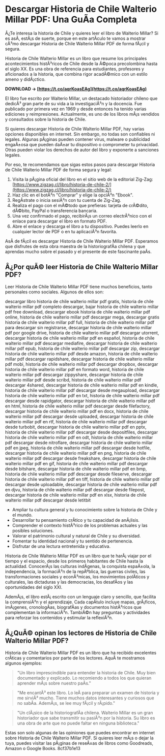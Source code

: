 # Descargar Historia de Chile Walterio Millar PDF: Una GuÃ­a Completa
 
Â¿Te interesa la historia de Chile y quieres leer el libro de Walterio Millar? Si es asÃ­, estÃ¡s de suerte, porque en este artÃ­culo te vamos a mostrar cÃ³mo descargar Historia de Chile Walterio Millar PDF de forma fÃ¡cil y segura.
 
Historia de Chile Walterio Millar es un libro que resume los principales acontecimientos histÃ³ricos de Chile desde la Ã©poca precolombina hasta el siglo XX. Es una obra de referencia para estudiantes, profesores y aficionados a la historia, que combina rigor acadÃ©mico con un estilo ameno y didÃ¡ctico.
 
**DOWNLOAD → [https://t.co/aqrKoasEAg](https://t.co/aqrKoasEAg)**


 
El libro fue escrito por Walterio Millar, un destacado historiador chileno que dedicÃ³ gran parte de su vida a la investigaciÃ³n y la docencia. Fue publicado por primera vez en 1969 y desde entonces ha tenido varias ediciones y reimpresiones. Actualmente, es uno de los libros mÃ¡s vendidos y consultados sobre la historia de Chile.
 
Si quieres descargar Historia de Chile Walterio Millar PDF, hay varias opciones disponibles en internet. Sin embargo, no todas son confiables ni legales. Algunas pÃ¡ginas pueden contener virus, malware o publicidad engaÃ±osa que pueden daÃ±ar tu dispositivo o comprometer tu privacidad. Otras pueden violar los derechos de autor del libro y exponerte a sanciones legales.
 
Por eso, te recomendamos que sigas estos pasos para descargar Historia de Chile Walterio Millar PDF de forma segura y legal:
 
1. Visita la pÃ¡gina oficial del libro en el sitio web de la editorial Zig-Zag: [https://www.zigzag.cl/libro/historia-de-chile-2/](https://www.zigzag.cl/libro/historia-de-chile-2/)
2. Haz clic en el botÃ³n "Comprar" y elige la opciÃ³n "Ebook".
3. RegÃ­strate o inicia sesiÃ³n con tu cuenta de Zig-Zag.
4. Realiza el pago con el mÃ©todo que prefieras: tarjeta de crÃ©dito, dÃ©bito, PayPal o transferencia bancaria.
5. Una vez confirmado el pago, recibirÃ¡s un correo electrÃ³nico con el enlace para descargar el libro en formato PDF.
6. Abre el enlace y descarga el libro a tu dispositivo. Puedes leerlo en cualquier lector de PDF o en tu aplicaciÃ³n favorita.

AsÃ­ de fÃ¡cil es descargar Historia de Chile Walterio Millar PDF. Esperamos que disfrutes de esta obra maestra de la historiografÃ­a chilena y que aprendas mucho sobre el pasado y el presente de este fascinante paÃ­s.
  
## Â¿Por quÃ© leer Historia de Chile Walterio Millar PDF?
 
Leer Historia de Chile Walterio Millar PDF tiene muchos beneficios, tanto personales como sociales. Algunos de ellos son:
 
descargar libro historia de chile walterio millar pdf gratis,  historia de chile walterio millar pdf completo descargar,  bajar historia de chile walterio millar pdf free download,  descargar ebook historia de chile walterio millar pdf online,  historia de chile walterio millar pdf descargar mega,  descargar gratis historia de chile walterio millar pdf full,  historia de chile walterio millar pdf para descargar sin registrarse,  descargar historia de chile walterio millar pdf por google drive,  historia de chile walterio millar pdf descargar utorrent,  descargar historia de chile walterio millar pdf en español,  historia de chile walterio millar pdf descargar mediafire,  descargar historia de chile walterio millar pdf epub,  historia de chile walterio millar pdf descargar zip,  descargar historia de chile walterio millar pdf desde amazon,  historia de chile walterio millar pdf descargar rapidshare,  descargar historia de chile walterio millar pdf mobi,  historia de chile walterio millar pdf descargar dropbox,  descargar historia de chile walterio millar pdf en formato word,  historia de chile walterio millar pdf descargar zippyshare,  descargar historia de chile walterio millar pdf desde scribd,  historia de chile walterio millar pdf descargar 4shared,  descargar historia de chile walterio millar pdf en kindle,  historia de chile walterio millar pdf descargar desde megaupload,  descargar historia de chile walterio millar pdf en txt,  historia de chile walterio millar pdf descargar desde rapidgator,  descargar historia de chile walterio millar pdf en html,  historia de chile walterio millar pdf descargar desde filefactory,  descargar historia de chile walterio millar pdf en docx,  historia de chile walterio millar pdf descargar desde uploaded,  descargar historia de chile walterio millar pdf en rtf,  historia de chile walterio millar pdf descargar desde turbobit,  descargar historia de chile walterio millar pdf en pptx,  historia de chile walterio millar pdf descargar desde depositfiles,  descargar historia de chile walterio millar pdf en odt,  historia de chile walterio millar pdf descargar desde nitroflare,  descargar historia de chile walterio millar pdf en jpeg,  historia de chile walterio millar pdf descargar desde hotfile,  descargar historia de chile walterio millar pdf en png,  historia de chile walterio millar pdf descargar desde freakshare,  descargar historia de chile walterio millar pdf en gif,  historia de chile walterio millar pdf descargar desde bitshare,  descargar historia de chile walterio millar pdf en bmp,  historia de chile walterio millar pdf descargar desde fileserve,  descargar historia de chile walterio millar pdf en tiff,  historia de chile walterio millar pdf descargar desde uploadable,  descargar historia de chile walterio millar pdf en djvu,  historia de chile walterio millar pdf descargar desde filepost,  descargar historia de chile walterio millar pdf en xlsx,  historia de chile walterio millar pdf descargar desde letitbit

- Ampliar tu cultura general y tu conocimiento sobre la historia de Chile y el mundo.
- Desarrollar tu pensamiento crÃ­tico y tu capacidad de anÃ¡lisis.
- Comprender el contexto histÃ³rico de los problemas actuales y las posibles soluciones.
- Valorar el patrimonio cultural y natural de Chile y su diversidad.
- Fomentar tu identidad nacional y tu sentido de pertenencia.
- Disfrutar de una lectura entretenida y educativa.

Historia de Chile Walterio Millar PDF es un libro que te harÃ¡ viajar por el tiempo y el espacio, desde los primeros habitantes de Chile hasta la actualidad. ConocerÃ¡s las culturas indÃ­genas, la conquista espaÃ±ola, la independencia, la formaciÃ³n de la repÃºblica, las guerras civiles, las transformaciones sociales y econÃ³micas, los movimientos polÃ­ticos y culturales, las dictaduras y las democracias, los desafÃ­os y las oportunidades del siglo XXI.
 
AdemÃ¡s, el libro estÃ¡ escrito con un lenguaje claro y sencillo, que facilita la comprensiÃ³n y el aprendizaje. Cada capÃ­tulo incluye mapas, grÃ¡ficos, imÃ¡genes, cronologÃ­as, biografÃ­as y documentos histÃ³ricos que complementan la informaciÃ³n. TambiÃ©n hay preguntas y actividades para reforzar los contenidos y estimular la reflexiÃ³n.
  
## Â¿QuÃ© opinan los lectores de Historia de Chile Walterio Millar PDF?
 
Historia de Chile Walterio Millar PDF es un libro que ha recibido excelentes crÃ­ticas y comentarios por parte de los lectores. AquÃ­ te mostramos algunos ejemplos:

> "Un libro imprescindible para entender la historia de Chile. Muy bien documentado y explicado. Lo recomiendo a todos los que quieran aprender mÃ¡s sobre nuestro paÃ­s."

> "Me encantÃ³ este libro. Lo leÃ­ para preparar un examen de historia y me sirviÃ³ mucho. Tiene muchos datos interesantes y curiosos que no sabÃ­a. AdemÃ¡s, se lee muy fÃ¡cil y rÃ¡pido."

> "Un clÃ¡sico de la historiografÃ­a chilena. Walterio Millar es un gran historiador que sabe transmitir su pasiÃ³n por la historia. Su libro es una obra de arte que no puede faltar en ninguna biblioteca."

Estas son solo algunas de las opiniones que puedes encontrar en internet sobre Historia de Chile Walterio Millar PDF. Si quieres leer mÃ¡s o dejar la tuya, puedes visitar las pÃ¡ginas de reseÃ±as de libros como Goodreads, Amazon o Google Books.
 8cf37b1e13
 
